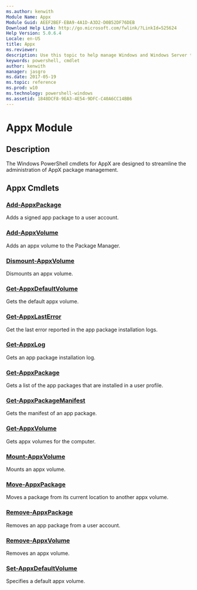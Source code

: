```yaml
---
ms.author: kenwith
Module Name: Appx
Module Guid: AEEF2BEF-EBA9-4A1D-A3D2-D0B52DF76DEB
Download Help Link: http://go.microsoft.com/fwlink/?LinkId=525624
Help Version: 5.0.6.4
Locale: en-US
title: Appx
ms.reviewer:
description: Use this topic to help manage Windows and Windows Server technologies with Windows PowerShell.
keywords: powershell, cmdlet
author: kenwith
manager: jasgro
ms.date: 2017-05-19
ms.topic: reference
ms.prod: w10
ms.technology: powershell-windows
ms.assetid: 1848DCF8-9EA3-4E54-9DFC-C40A6CC14BB6
---
```


# Appx Module
## Description
The Windows PowerShell cmdlets for AppX are designed to streamline the administration of AppX package management.

## Appx Cmdlets
### [Add-AppxPackage](Add-AppxPackage.md)
Adds a signed app package to a user account.

### [Add-AppxVolume](Add-AppxVolume.md)
Adds an appx volume to the Package Manager.

### [Dismount-AppxVolume](Dismount-AppxVolume.md)
Dismounts an appx volume.

### [Get-AppxDefaultVolume](Get-AppxDefaultVolume.md)
Gets the default appx volume.

### [Get-AppxLastError](Get-AppxLastError.md)
Get the last error reported in the app package installation logs.

### [Get-AppxLog](Get-AppxLog.md)
Gets an app package installation log.

### [Get-AppxPackage](Get-AppxPackage.md)
Gets a list of the app packages that are installed in a user profile.

### [Get-AppxPackageManifest](Get-AppxPackageManifest.md)
Gets the manifest of an app package.

### [Get-AppxVolume](Get-AppxVolume.md)
Gets appx volumes for the computer.

### [Mount-AppxVolume](Mount-AppxVolume.md)
Mounts an appx volume.

### [Move-AppxPackage](Move-AppxPackage.md)
Moves a package from its current location to another appx volume.

### [Remove-AppxPackage](Remove-AppxPackage.md)
Removes an app package from a user account.

### [Remove-AppxVolume](Remove-AppxVolume.md)
Removes an appx volume.

### [Set-AppxDefaultVolume](Set-AppxDefaultVolume.md)
Specifies a default appx volume.
